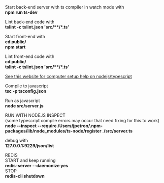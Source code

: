 Start back-end server with ts compiler in watch mode with  
**npm run ts-dev**  

Lint back-end code with  
**tslint -c tslint.json 'src/\*\*/\*.ts'**  

Start front-end with  
**cd public/**  
**npm start**  

Lint front-end code with  
**cd public/**  
**tslint -c tslint.json 'src/\*\*/\*.ts'**  

[See this website for computer setup help on nodejs/typescript](https://blog.sourcerer.io/a-crash-course-on-typescript-with-node-js-2c376285afe1)

Compile to javascript  
**tsc -p tsconfig.json**  

Run as javascript  
**node src/server.js**  

RUN WITH NODEJS INSPECT  
(some typescript compile errors may occur that need fixing for this to work)  
**node --inspect --require /Users/jpetron/.npm-packages/lib/node_modules/ts-node/register ./src/server.ts**  

debug with  
**127.0.0.1:9229/json/list**  

REDIS  
START and keep running  
**redis-server --daemonize yes**  
STOP  
**redis-cli shutdown**